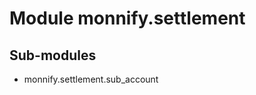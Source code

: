 Module monnify.settlement
=========================

Sub-modules
-----------
* monnify.settlement.sub_account